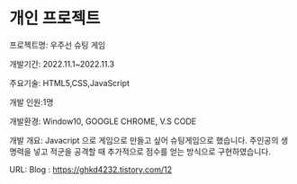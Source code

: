 # 개인 프로젝트 

프로젝트명: 우주선 슈팅 게임

개발기간: 2022.11.1~2022.11.3

주요기술: HTML5,CSS,JavaScript     

개발 인원:1명

개발환경: Window10, GOOGLE CHROME, V.S CODE

개발 개요: Javacript 으로 게임으로 만들고 싶어 슈팅게임으로 했습니다.
주인공의 생명력을 넣고 적군을 공격할 때 추가적으로 점수를 얻는
방식으로 구현하였습니다.

URL:  Blog : https://ghkd4232.tistory.com/12
     



